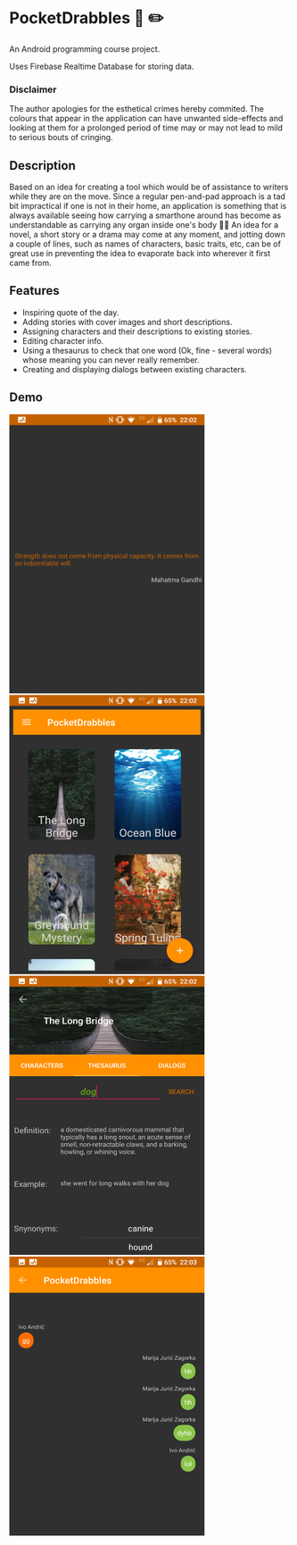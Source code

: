 # PocketDrabbles :notebook: :pencil2:

An Android programming course project. 

Uses Firebase Realtime Database for storing data.

### Disclaimer

The author apologies for the esthetical crimes hereby commited. The colours that appear in the application can have unwanted side-effects and looking at them for a prolonged period of time may or may not lead to mild to serious bouts of cringing.

## Description

Based on an idea for creating a tool which would be of assistance to writers while they are on the move.
Since a regular pen-and-pad approach is a tad bit impractical if one is not in their home, an application is something that is always available 
seeing how carrying a smarthone around has become as understandable as carrying any organ inside one's body :woman_shrugging:
An idea for a novel, a short story or a drama may come at any moment, and jotting down a couple of lines, such as names of characters, basic traits, etc, can be
of great use in preventing the idea to evaporate back into wherever it first came from. 

## Features

- Inspiring quote of the day.
- Adding stories with cover images and short descriptions.
- Assigning characters and their descriptions to existing stories.
- Editing character info.
- Using a thesaurus to check that one word (Ok, fine - several words) whose meaning you can never really remember.
- Creating and displaying dialogs between existing characters.

## Demo

<img src="quote.png" width="350" height="500"/> <img src="stories.png" width="350" height="500"/>
<img src="thesaurus.png" width="350" height="500"/>
<img src="dialog.png" width="350" height="500"/>
